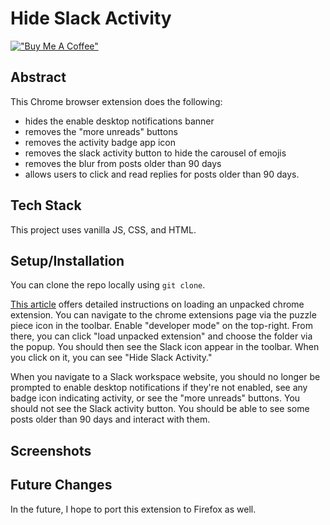 # Hide Slack Activity

[!["Buy Me A Coffee"](https://www.buymeacoffee.com/assets/img/custom_images/orange_img.png)](https://www.buymeacoffee.com/decemberthedeveloper)

## Abstract
This Chrome browser extension does the following:
- hides the enable desktop notifications banner
- removes the "more unreads" buttons
- removes the activity badge app icon
- removes the slack activity button to hide the carousel of emojis
- removes the blur from posts older than 90 days
- allows users to click and read replies for posts older than 90 days.

## Tech Stack
This project uses vanilla JS, CSS, and HTML.

## Setup/Installation
You can clone the repo locally using `git clone`.

[This article](https://developer.chrome.com/docs/extensions/mv3/getstarted/development-basics/#load-unpacked) offers detailed instructions on loading an unpacked chrome extension. You can navigate to the chrome extensions page via the puzzle piece icon in the toolbar. Enable "developer mode" on the top-right. From there, you can click "load unpacked extension" and choose the folder via the popup. You should then see the Slack icon appear in the toolbar. When you click on it, you can see "Hide Slack Activity."

When you navigate to a Slack workspace website, you should no longer be prompted to enable desktop notifications if they're not enabled, see any badge icon indicating activity, or see the "more unreads" buttons. You should not see the Slack activity button. You should be able to see some posts older than 90 days and interact with them.

## Screenshots


## Future Changes
In the future, I hope to port this extension to Firefox as well.

